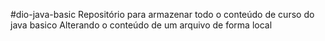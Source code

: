 #dio-java-basic
Repositório para armazenar todo o conteúdo de curso do java basico
Alterando o conteúdo de um arquivo de forma local
